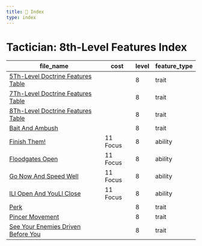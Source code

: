 ```yaml
---
title: 📑 Index
type: index
---
```


# Tactician: 8th-Level Features Index

| file_name                                                                             | cost     | level | feature_type |
| ------------------------------------------------------------------------------------- | -------- | ----- | ------------ |
| [5Th-Level Doctrine Features Table](../5Th-Level%20Doctrine%20Features%20Table)       |          | 8     | trait        |
| [7Th-Level Doctrine Features Table](../7Th-Level%20Doctrine%20Features%20Table)       |          | 8     | trait        |
| [8Th-Level Doctrine Features Table](../8Th-Level%20Doctrine%20Features%20Table)       |          | 8     | trait        |
| [Bait And Ambush](../Bait%20And%20Ambush)                                             |          | 8     | trait        |
| [Finish Them!](../Finish%20Them%21)                                                   | 11 Focus | 8     | ability      |
| [Floodgates Open](../Floodgates%20Open)                                               | 11 Focus | 8     | ability      |
| [Go Now And Speed Well](../Go%20Now%20And%20Speed%20Well)                             | 11 Focus | 8     | ability      |
| [ILl Open And YouLl Close](../ILl%20Open%20And%20YouLl%20Close)                       | 11 Focus | 8     | ability      |
| [Perk](../Perk)                                                                       |          | 8     | trait        |
| [Pincer Movement](../Pincer%20Movement)                                               |          | 8     | trait        |
| [See Your Enemies Driven Before You](../See%20Your%20Enemies%20Driven%20Before%20You) |          | 8     | trait        |
